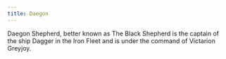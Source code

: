 ```yaml
---
title: Daegon
---
```


Daegon Shepherd, better known as The Black Shepherd is the captain of the ship Dagger in the Iron Fleet and is under the command of Victarion Greyjoy.


